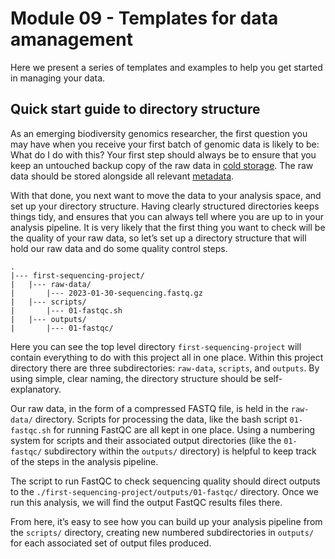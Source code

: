 # Module 09 - Templates for data amanagement

Here we present a series of templates and examples to help you get started in managing your data.

## Quick start guide to directory structure

As an emerging biodiversity genomics researcher, the first question you may have when you receive your first batch of genomic data is likely to be: What do I do with this? Your first step should always be to ensure that you keep an untouched backup copy of the raw data in [cold storage](https://genomicsaotearoa.github.io/data-management-resources/modules/module03/). The raw data should be stored alongside all relevant [metadata](https://genomicsaotearoa.github.io/data-management-resources/modules/module07/).

With that done, you next want to move the data to your analysis space, and set up your directory structure. Having clearly structured directories keeps things tidy, and ensures that you can always tell where you are up to in your analysis pipeline. It is very likely that the first thing you want to check will be the quality of your raw data, so let’s set up a directory structure that will hold our raw data and do some quality control steps.

```
.
|--- first-sequencing-project/
|	|--- raw-data/
|		|--- 2023-01-30-sequencing.fastq.gz
|	|--- scripts/
|		|--- 01-fastqc.sh
|	|--- outputs/ 
|		|--- 01-fastqc/
```

Here you can see the top level directory `first-sequencing-project` will contain everything to do with this project all in one place. Within this project directory there are three subdirectories: `raw-data`, `scripts`, and `outputs`. By using simple, clear naming, the directory structure should be self-explanatory. 

Our raw data, in the form of a compressed FASTQ file, is held in the `raw-data/` directory. Scripts for processing the data, like the  bash script `01-fastqc.sh` for running FastQC are all kept in one place. Using a numbering system for scripts and their associated output directories (like the `01-fastqc/` subdirectory within the `outputs/` directory) is helpful to keep track of the steps in the analysis pipeline.

The script to run FastQC to check sequencing quality should direct outputs to the `./first-sequencing-project/outputs/01-fastqc/` directory. Once we run this analysis, we will find the output FastQC results files there.

From here, it’s easy to see how you can build up your analysis pipeline from the `scripts/` directory, creating new numbered subdirectories in `outputs/` for each associated set of output files produced.
